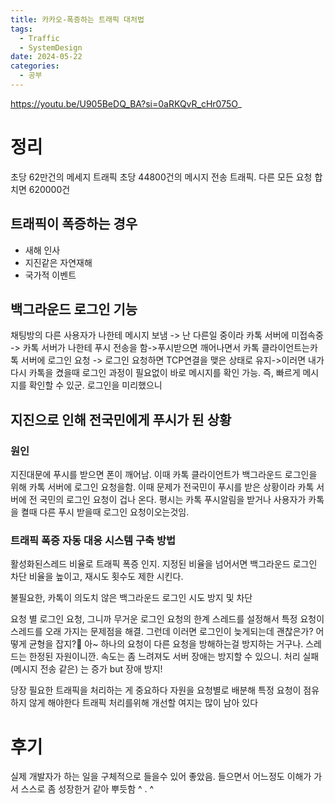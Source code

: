 ```yaml
---
title: 카카오-폭증하는 트래픽 대처법
tags:
  - Traffic
  - SystemDesign
date: 2024-05-22
categories:
  - 공부
---
```


https://youtu.be/U905BeDQ_BA?si=0aRKQvR_cHr075O_

# 정리

초당 62만건의 메세지 트래픽 초당 44800건의 메시지 전송 트래픽. 다른 모든 요청 합치면 620000건

## 트래픽이 폭증하는 경우

- 새해 인사
- 지진같은 자연재해
- 국가적 이벤트

## 백그라운드 로그인 기능

채팅방의 다른 사용자가 나한테 메시지 보냄 -> 난 다른일 중이라 카톡 서버에 미접속중 -> 카톡 서버가 나한테 푸시 전송을 함->푸시받으면 깨어나면서 카톡 클라이언트는카톡 서버에 로그인 요청 -> 로그인 요청하면
TCP연결을 맺은 상태로 유지->이러면 내가 다시 카톡을 켰을때 로그인 과정이 필요없이 바로 메시지를 확인 가능. 즉, 빠르게 메시지를 확인할 수 있군. 로그인을 미리했으니

## 지진으로 인해 전국민에게 푸시가 된 상황

### 원인

지진대문에 푸시를 받으면 폰이 깨어남. 이때 카톡 클라이언트가 백그라운드 로그인을 위해 카톡 서버에 로그인 요청을함. 이때 문제가 전국민이 푸시를 받은 상황이라 카톡 서버에 전 국민의 로그인 요청이 겁나 온다.
평시는 카톡 푸시알림을 받거나 사용자가 카톡을 켤때 다른 푸시 받을때 로그인 요청이오는것임.

### 트래픽 폭증 자동 대응 시스템 구축 방법

활성화된스레드 비율로 트래픽 폭증 인지. 지정된 비율을 넘어서면 백그라운드 로그인 차단 비율을 높이고, 재시도 횟수도 제한 시킨다.

불필요한, 카톡이 의도치 않은 백그라운드 로그인 시도 방지 및 차단

요청 별 로그인 요청,
그니까 무거운 로그인 요청의 한계 스레드를 설정해서 특정 요청이 스레드를 오래 가지는 문제점을 해결. 그런데 이러면 로그인이 늦게되는데 괜찮은가? 어떻게 균형을 잡지? 아~ 하나의 요청이 다른 요청을 방해하는걸
방지하는 거구나. 스레드는 한정된 자원이니깐. 속도는 좀 느려져도 서버 장애는 방지할 수 있으니. 처리 실패(메시지 전송 같은) 는 증가 but 장애 방지!

당장 필요한 트래픽을 처리하는 게 중요하다
자원을 요청별로 배분해 특정 요청이 점유하지 않게 해야한다
트래픽 처리를위해 개선할 여지는 많이 남아 있다

# 후기

실제 개발자가 하는 일을 구체적으로 들을수 있어 좋았음. 들으면서 어느정도 이해가 가서 스스로 좀 성장한거 같아 뿌듯함 ^ . ^